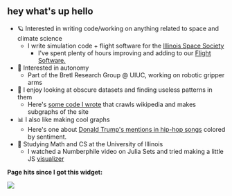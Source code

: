 ## hey what's up hello

* 🪐 Interested in writing code/working on anything related to space and climate science
  * I write simulation code + flight software for the [Illinois Space Society](https://github.com/ISSUIUC) 
    * I've spent plenty of hours improving and adding to our [Flight Software.](https://github.com/ISSUIUC/TARS-Software)  
* 🤖 Interested in autonomy
  * Part of the Bretl Research Group @ UIUC, working on robotic gripper arms 
* 📜 I enjoy looking at obscure datasets and finding useless patterns in them
  * Here's [some code I wrote](https://github.com/gautamdayal/wikipedia-graphs) that crawls wikipedia and makes subgraphs of the site
* 📊 I also like making cool graphs
  * Here's one about [Donald Trump's mentions in hip-hop songs](https://github.com/gautamdayal/fivethirtyeight-fork/blob/master/trump-rap/barplot_better.png) colored by sentiment. 
* 👾 Studying Math and CS at the University of Illinois
  * I watched a Numberphile video on Julia Sets and tried making a little JS [visualizer](https://gautamdayal.github.io/complex-numbers/)


**Page hits since I got this widget:**
 
 
<a href="https://hits.seeyoufarm.com"><img src="https://hits.seeyoufarm.com/api/count/incr/badge.svg?url=https%3A%2F%2Fgithub.com%2Fgautamdayal&count_bg=%2379C83D&title_bg=%23555555&icon=github.svg&icon_color=%23FFFFFF&title=Page+Hits&edge_flat=false"/></a>
